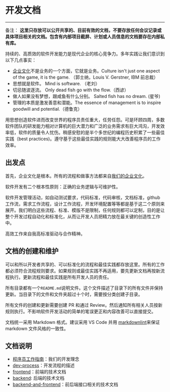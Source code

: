 # 开发文档

---

备注： **这里只存放可以公开共享的、目前有效的文档，不要存放任何会议记录或具体项目相关的文档。包含有内部项目截屏、计划或人员信息的文档要存在内部私有库。**

持续的、高质效的软件开发能力是现代企业的核心竞争力。多年实践让我们意识到以下几点事实：

- [企业文化](./culture.md)不是业务的一个方面，它就是业务。Culture isn't just one aspect of the game, it is the game. （郭士纳，Louis V. Gerstner, IBM 前总裁）
- 思想就是软件。 Mind is software. （老刘）
- 切忌随波逐流。 Only dead fish go with the flow.（西谚）
- 做人如果没有梦想，跟咸鱼有什么分别。 Salted fish has no dream. (星爷)
- 管理的本质是激发善意和潜能。The essence of management is to inspire goodwill and potential.（德鲁克）

用思想创造软件进而改变世界的程序员责任重大，任劳任怨。可是环顾四周，多数软件团队的研发能力相对计算机的巨大潜力和广泛的业务需求有巨大鸿沟，开发效率低，软件的质量令人忧伤。稍感安慰的是半个多世纪的编程历史积累了一些最佳实践（best practices)。遵守基于这些最佳实践的规则能大大改善程序员的工作效率。

## 出发点

首先，企业文化是根本。所有的流程和做事方法都来自[我们的企业文化](./culture.md)。

软件开发有二个根本性原则：正确的业务逻辑与可维护性。

软件开发管理活动，如自动测试要求，代码标准，代码审核，文档标准，github 工作流，需求工作流程，设计工作流程，开发环境配置等等都是基于这二个原则来展开。我们明白这些流程、标准、模版不是限制，任何规则都可以定制，目的是让整个开发过程自动化和标准化，从而让开发人员把精力放在最关键的创造性工作中。

高效工作来自我高标准驱动与合作精神。

## 文档的创建和维护

可以和所以开发者共享的、可以标准化的流程和最佳实践都存放这里。所有的工作都必须符合流程规则要求。如果规则或最佳实践不再适用，要先更新文档再按新流程执行。更新流程和最佳实践是所有开发人员的责任。

所有目录都有一个`README.md`说明文件。这个文件描述了目录下的所有文件并保持更新。当目录下的文件和文件夹超过十个时，需要按分类创建子目录。

所有文件的创建和更新需要创建 PR 和通过 Review。然后通知所有相关人员按新规则执行。不影响软件开发活动的简单的笔误更正和内容改善可以直接提交。

文档统一采用 Markdown 格式。建议采用 VS Code 并用 [markdownlint](https://marketplace.visualstudio.com/items?itemName=DavidAnson.vscode-markdownlint)来保证 markdown 文件风格的一致性。

## 文档说明

- [程序员工作指南](./程序员工作指南.md)：我们的开发理念
- [dev-process](./dev-process/README.md)：开发流程的描述
- [frontend](./frontend/README.md)：前端的技术文档
- [backend](./backend/README.md): 后端的技术文档
- [backend-and-frontend](./backend-and-frontend/README.md)：前后端接口相关的技术文档
